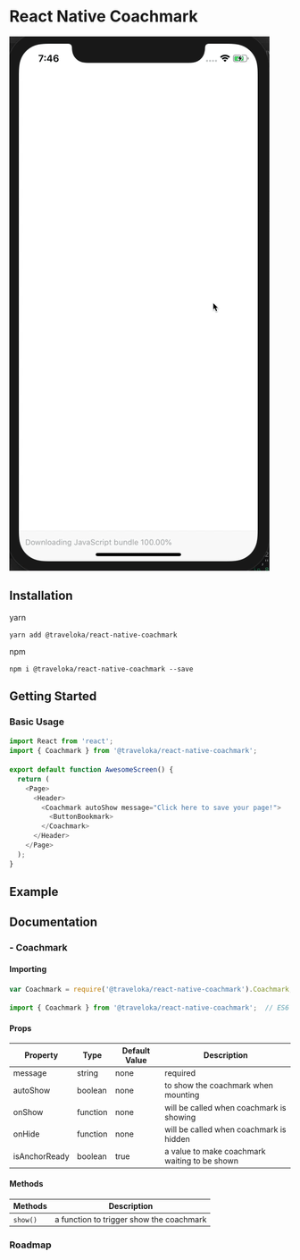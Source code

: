 # React Native Coachmark

![preview](docs/demo.gif)

## Installation

yarn

```
yarn add @traveloka/react-native-coachmark
```

npm

```
npm i @traveloka/react-native-coachmark --save
```

## Getting Started

### Basic Usage

```javascript
import React from 'react';
import { Coachmark } from '@traveloka/react-native-coachmark';

export default function AwesomeScreen() {
  return (
    <Page>
      <Header>
        <Coachmark autoShow message="Click here to save your page!">
          <ButtonBookmark>
        </Coachmark>
      </Header>
    </Page>
  );
}
```

## Example


## Documentation

### - Coachmark

#### Importing
```javascript
var Coachmark = require('@traveloka/react-native-coachmark').Coachmark;  // ES5

import { Coachmark } from '@traveloka/react-native-coachmark';  // ES6
```

#### Props
| Property      | Type     | Default Value | Description                                   |
| ------------- | -------- | ------------- | --------------------------------------------- |
| message       | string   | none          | required                                      |
| autoShow      | boolean  | none          | to show the coachmark when mounting           |
| onShow        | function | none          | will be called when coachmark is showing      |
| onHide        | function | none          | will be called when coachmark is hidden       |
| isAnchorReady | boolean  | true          | a value to make coachmark waiting to be shown |

#### Methods

| Methods  | Description                              |
| -------- | ---------------------------------------- |
| `show()` | a function to trigger show the coachmark |
### Roadmap
